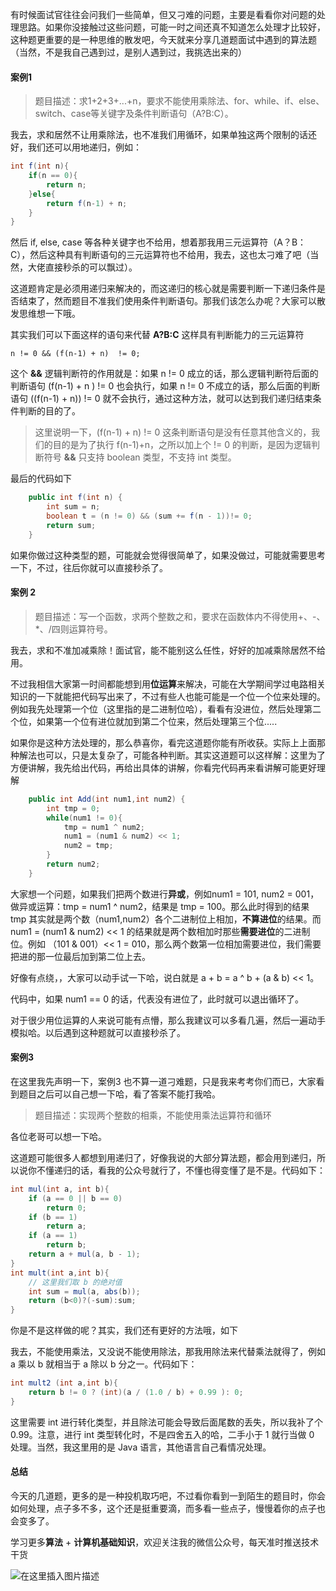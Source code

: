 有时候面试官往往会问我们一些简单，但又刁难的问题，主要是看看你对问题的处理思路。如果你没接触过这些问题，可能一时之间还真不知道怎么处理才比较好，这种题更重要的是一种思维的散发吧，今天就来分享几道题面试中遇到的算法题（当然，不是我自己遇到过，是别人遇到过，我挑选出来的）

#### 案例1

> 题目描述：求1+2+3+...+n，要求不能使用乘除法、for、while、if、else、switch、case等关键字及条件判断语句（A?B:C）。

我去，求和居然不让用乘除法，也不准我们用循环，如果单独这两个限制的话还好，我们还可以用地递归，例如：

```java
int f(int n){
    if(n == 0){
        return n;
    }else{
        return f(n-1) + n;
    }
}
```

然后 if, else, case 等各种关键字也不给用，想着那我用三元运算符（A？B：C），然后这种具有判断语句的三元运算符也不给用，我去，这也太刁难了吧（当然，大佬直接秒杀的可以飘过）。

这道题肯定是必须用递归来解决的，而这递归的核心就是需要判断一下递归条件是否结束了，然而题目不准我们使用条件判断语句。那我们该怎么办呢？大家可以散发思维想一下哦。

其实我们可以下面这样的语句来代替 **A?B:C** 这样具有判断能力的三元运算符

```
n != 0 && (f(n-1) + n)  != 0;
```
这个 **&&** 逻辑判断符的作用就是：如果 n != 0 成立的话，那么逻辑判断符后面的判断语句 (f(n-1) + n ) != 0 也会执行，如果 n != 0 不成立的话，那么后面的判断语句 ((f(n-1) + n)) != 0 就不会执行，通过这种方法，就可以达到我们递归结束条件判断的目的了。

> 这里说明一下，(f(n-1) + n) != 0 这条判断语句是没有任意其他含义的，我们的目的是为了执行 f(n-1)+n，之所以加上个 != 0 的判断，是因为逻辑判断符号 **&&** 只支持 boolean 类型，不支持 int 类型。

最后的代码如下
```java
    public int f(int n) {
        int sum = n;
        boolean t = (n != 0) && (sum += f(n - 1))!= 0;
        return sum;
    }
```
如果你做过这种类型的题，可能就会觉得很简单了，如果没做过，可能就需要思考一下，不过，往后你就可以直接秒杀了。

#### 案例 2

> 题目描述：写一个函数，求两个整数之和，要求在函数体内不得使用+、-、*、/四则运算符号。

我去，求和不准加减乘除！面试官，能不能别这么任性，好好的加减乘除居然不给用。

不过我相信大家第一时间都能想到用**位运算**来解决，可能在大学期间学过电路相关知识的一下就能把代码写出来了，不过有些人也能可能是一个位一个位来处理的。例如我先处理第一个位（这里指的是二进制位哈），看看有没进位，然后处理第二个位，如果第一个位有进位就加到第二个位来，然后处理第三个位.....

如果你是这种方法处理的，那么恭喜你，看完这道题你能有所收获。实际上上面那种解法也可以，只是太复杂了，可能各种判断。其实这道题可以这样解：这里为了方便讲解，我先给出代码，再给出具体的讲解，你看完代码再来看讲解可能更好理解

```java
    public int Add(int num1,int num2) {
        int tmp = 0;
        while(num1 != 0){
            tmp = num1 ^ num2;
            num1 = (num1 & num2) << 1;
            num2 = tmp;
        }
        return num2;
    }
```

大家想一个问题，如果我们把两个数进行**异或**，例如num1 = 101, num2 = 001，做异或运算：tmp = num1 ^ num2，结果是 tmp = 100。那么此时得到的结果 tmp 其实就是两个数（num1,num2）各个二进制位上相加，**不算进位**的结果。而 num1 = (num1 & num2) << 1 的结果就是两个数相加时那些**需要进位**的二进制位。例如 （101 & 001）<< 1 = 010，那么两个数第一位相加需要进位，我们需要把进的那一位最后加到第二位上去。

好像有点绕，，大家可以动手试一下哈，说白就是 a + b = a ^ b + (a & b) << 1。

代码中，如果 num1 == 0 的话，代表没有进位了，此时就可以退出循环了。

对于很少用位运算的人来说可能有点懵，那么我建议可以多看几遍，然后一遍动手模拟哈。以后遇到这种题就可以直接秒杀了。

#### 案例3

在这里我先声明一下，案例3 也不算一道刁难题，只是我来考考你们而已，大家看到题目之后可以自己想一下哈，看了答案不能打我哈。

> 题目描述：实现两个整数的相乘，不能使用乘法运算符和循环

各位老哥可以想一下哈。

这道题可能很多人都想到用递归了，好像我说的大部分算法题，都会用到递归，所以说你不懂递归的话，看我的公众号就行了，不懂也得变懂了是不是。代码如下：

```java
int mul(int a, int b){
    if (a == 0 || b == 0)
        return 0;
    if (b == 1)
        return a;
    if (a == 1)
        return b;
    return a + mul(a, b - 1);
}
int mult(int a,int b){
    // 这里我们取 b 的绝对值
    int sum = mul(a, abs(b));
    return (b<0)?(-sum):sum;
}
```

你是不是这样做的呢？其实，我们还有更好的方法哦，如下

我去，不能使用乘法，又没说不能使用除法，那我用除法来代替乘法就得了，例如 a  乘以 b 就相当于 a 除以 b 分之一。代码如下：

```java
int mult2 (int a,int b){
    return b != 0 ? (int)(a / (1.0 / b) + 0.99 ): 0;
}
```
这里需要 int 进行转化类型，并且除法可能会导致后面尾数的丢失，所以我补了个 0.99。注意，进行 int 类型转化时，不是四舍五入的哈，二手小于 1 就行当做 0 处理。当然，我这里用的是 Java 语言，其他语言自己看情况处理。

#### 总结

今天的几道题，更多的是一种投机取巧吧，不过看你看到一到陌生的题目时，你会如何处理，点子多不多，这个还是挺重要滴，而多看一些点子，慢慢着你的点子也会变多了。

学习更多**算法** + **计算机基础知识**，欢迎关注我的微信公众号，每天准时推送技术干货

![在这里插入图片描述](https://img-blog.csdnimg.cn/20200306223728524.png?x-oss-process=image/watermark,type_ZmFuZ3poZW5naGVpdGk,shadow_10,text_aHR0cHM6Ly9ibG9nLmNzZG4ubmV0L20wXzM3OTA3Nzk3,size_16,color_FFFFFF,t_70)



